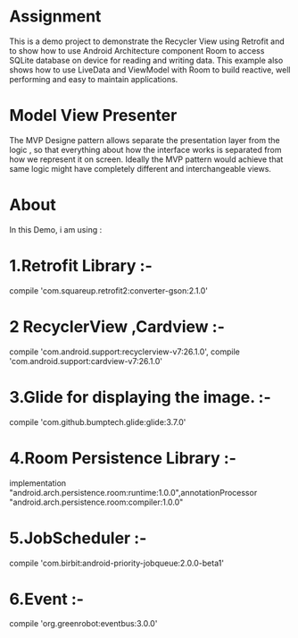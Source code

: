 # Assignment
This is a demo project to demonstrate the Recycler View  using Retrofit and to show how to use  Android Architecture component Room  to access SQLite database on device for reading and writing data. This example also shows how to use LiveData and ViewModel with Room to build reactive, well performing and easy to maintain applications.
# Model View Presenter
The MVP Designe pattern allows separate the presentation layer from the logic , so that everything about how the interface works is separated from how we represent it on screen. Ideally the MVP pattern would achieve that same logic might have completely different and interchangeable views.
# About
In this Demo, i am using :
# 1.Retrofit Library :-    
compile 'com.squareup.retrofit2:converter-gson:2.1.0'
# 2 RecyclerView ,Cardview  :-   
compile 'com.android.support:recyclerview-v7:26.1.0', compile 'com.android.support:cardview-v7:26.1.0'
# 3.Glide  for displaying the image. :-  
compile 'com.github.bumptech.glide:glide:3.7.0'
# 4.Room Persistence Library  :-   
implementation "android.arch.persistence.room:runtime:1.0.0",annotationProcessor "android.arch.persistence.room:compiler:1.0.0"
# 5.JobScheduler :- 
compile 'com.birbit:android-priority-jobqueue:2.0.0-beta1'
# 6.Event :-   
compile 'org.greenrobot:eventbus:3.0.0'


